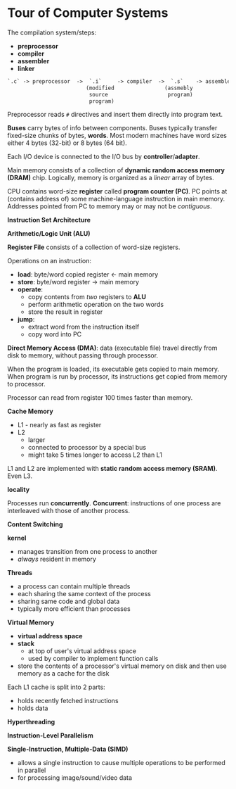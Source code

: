 # Tour of Computer Systems

The compilation system/steps:

- **preprocessor**
- **compiler**
- **assembler**
- **linker**

```txt
`.c` -> preprocessor  ->  `.i`     -> compiler  ->  `.s`    -> assembler  ->  `.o`        -> linker -> executable
                         (modified                (assmebly                  (relocatable
                          source                   program)                   object
                          program)                                            programs)
```

Preprocessor reads `#` directives and insert them directly into program text.

**Buses** carry bytes of info between components.
Buses typically transfer fixed-size chunks of bytes, **words**.
Most modern machines have word sizes either 4 bytes (32-bit) or 8 bytes (64 bit).

Each I/O device is connected to the I/O bus by **controller**/**adapter**.

Main memory consists of a collection of **dynamic random access memory (DRAM)** chip.
Logically, memory is organized as a _linear_ array of bytes.

CPU contains word-size **register** called **program counter (PC)**.
PC points at (contains address of) some machine-language instruction in main memory.
Addresses pointed from PC to memory may or may not be _contiguous_.

**Instruction Set Architecture**

**Arithmetic/Logic Unit (ALU)**

**Register File** consists of a collection of word-size registers.

Operations on an instruction:

- **load**: byte/word copied register ← main memory
- **store**: byte/word register → main memory
- **operate**:
  - copy contents from _two_ registers to **ALU**
  - perform arithmetic operation on the two words
  - store the result in register
- **jump**:
  - extract word from the instruction itself
  - copy word into PC

**Direct Memory Access (DMA)**: data (executable file) travel directly from disk to memory, without passing through processor.

When the program is loaded, its executable gets copied to main memory.
When program is run by processor, its instructions get copied from memory to processor.

Processor can read from register 100 times faster than memory.

**Cache Memory**

- L1 - nearly as fast as register
- L2
  - larger
  - connected to processor by a special bus
  - might take 5 times longer to access L2 than L1

L1 and L2 are implemented with **static random access memory (SRAM)**.
Even L3.

**locality**

Processes run **concurrently**.
**Concurrent**: instructions of one process are interleaved with those of another process.

**Content Switching**

**kernel**

- manages transition from one process to another
- _always_ resident in memory

**Threads**

- a process can contain multiple threads
- each sharing the same context of the process
- sharing same code and global data
- typically more efficient than processes

**Virtual Memory**

- **virtual address space**
- **stack**
  - at top of user's virtual address space
  - used by compiler to implement function calls
- store the contents of a processor's virtual memory on disk and then use memory as a cache for the disk

Each L1 cache is split into 2 parts:

- holds recently fetched instructions
- holds data

**Hyperthreading**

**Instruction-Level Parallelism**

**Single-Instruction, Multiple-Data (SIMD)**

- allows a single instruction to cause multiple operations to be performed in parallel
- for processing image/sound/video data
